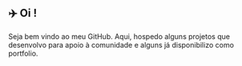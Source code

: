 ## ✈️ Oi !
Seja bem vindo ao meu GitHub. Aqui, hospedo alguns projetos que desenvolvo para apoio à comunidade e alguns já disponibilizo como portfolio.
